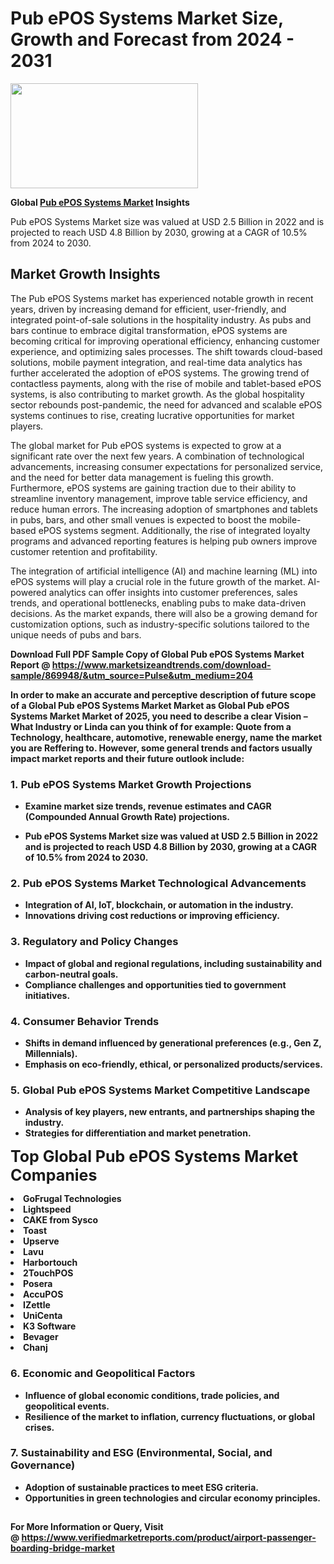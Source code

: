 <H1>Pub ePOS Systems Market Size, Growth and Forecast from 2024 - 2031</H1><img class="aligncenter size-medium wp-image-584254" src="https://thirdeyenews.in/wp-content/uploads/2024/09/Global-Market-Research-300x168.jpeg" alt="" width="300" height="168" /><p><strong>Global&nbsp;<a href="https://www.marketsizeandtrends.com/download-sample/869948/&amp;utm_source=Pulse&amp;utm_medium=204">Pub ePOS Systems Market</a> Insights</strong></p><p>Pub ePOS Systems Market size was valued at USD 2.5 Billion in 2022 and is projected to reach USD 4.8 Billion by 2030, growing at a CAGR of 10.5% from 2024 to 2030.</p><p><h2>Market Growth Insights</h2> <p>The Pub ePOS Systems market has experienced notable growth in recent years, driven by increasing demand for efficient, user-friendly, and integrated point-of-sale solutions in the hospitality industry. As pubs and bars continue to embrace digital transformation, ePOS systems are becoming critical for improving operational efficiency, enhancing customer experience, and optimizing sales processes. The shift towards cloud-based solutions, mobile payment integration, and real-time data analytics has further accelerated the adoption of ePOS systems. The growing trend of contactless payments, along with the rise of mobile and tablet-based ePOS systems, is also contributing to market growth. As the global hospitality sector rebounds post-pandemic, the need for advanced and scalable ePOS systems continues to rise, creating lucrative opportunities for market players.</p> <p><strong></strong></p> <p>The global market for Pub ePOS systems is expected to grow at a significant rate over the next few years. A combination of technological advancements, increasing consumer expectations for personalized service, and the need for better data management is fueling this growth. Furthermore, ePOS systems are gaining traction due to their ability to streamline inventory management, improve table service efficiency, and reduce human errors. The increasing adoption of smartphones and tablets in pubs, bars, and other small venues is expected to boost the mobile-based ePOS systems segment. Additionally, the rise of integrated loyalty programs and advanced reporting features is helping pub owners improve customer retention and profitability.</p> <p>The integration of artificial intelligence (AI) and machine learning (ML) into ePOS systems will play a crucial role in the future growth of the market. AI-powered analytics can offer insights into customer preferences, sales trends, and operational bottlenecks, enabling pubs to make data-driven decisions. As the market expands, there will also be a growing demand for customization options, such as industry-specific solutions tailored to the unique needs of pubs and bars.</p> <p><strong></p><p><span class=""><strong>Download Full PDF Sample Copy of Global Pub ePOS Systems Market Report</strong> @ <a href="https://www.marketsizeandtrends.com/download-sample/869948/&amp;utm_source=Pulse&amp;utm_medium=204" target="_blank">https://www.marketsizeandtrends.com/download-sample/869948/&amp;utm_source=Pulse&amp;utm_medium=204</a></span></p><p>In order to make an accurate and perceptive description of future scope of a Global&nbsp;Pub ePOS Systems Market Market as Global&nbsp;Pub ePOS Systems Market Market of 2025, you need to describe a clear Vision &ndash; What Industry or Linda can you think of for example: Quote from a Technology, healthcare, automotive, renewable energy, name the market you are Reffering to. However, some general trends and factors usually impact market reports and their future outlook include:</p><h3>1.&nbsp;<strong>Pub ePOS Systems Market Growth Projections</strong></h3><ul><li>Examine market size trends, revenue estimates and CAGR (Compounded Annual Growth Rate) projections.</li><li><p>Pub ePOS Systems Market size was valued at USD 2.5 Billion in 2022 and is projected to reach USD 4.8 Billion by 2030, growing at a CAGR of 10.5% from 2024 to 2030.</p></li></ul><h3>2.&nbsp;<strong>Pub ePOS Systems Market Technological Advancements</strong></h3><ul><li>Integration of AI, IoT, blockchain, or automation in the industry.</li><li>Innovations driving cost reductions or improving efficiency.</li></ul><h3>3.&nbsp;<strong>Regulatory and Policy Changes</strong></h3><ul><li>Impact of global and regional regulations, including sustainability and carbon-neutral goals.</li><li>Compliance challenges and opportunities tied to government initiatives.</li></ul><h3>4.&nbsp;<strong>Consumer Behavior Trends</strong></h3><ul><li>Shifts in demand influenced by generational preferences (e.g., Gen Z, Millennials).</li><li>Emphasis on eco-friendly, ethical, or personalized products/services.</li></ul><h3>5.&nbsp;<strong>Global Pub ePOS Systems Market Competitive Landscape</strong></h3><ul><li>Analysis of key players, new entrants, and partnerships shaping the industry.</li><li>Strategies for differentiation and market penetration.</li></ul><p data-pm-slice="1 1 []"><span style="color: inherit; font-family: inherit; font-size: 25px;">Top Global Pub ePOS Systems Market Companies</span></p><div class="" data-test-id=""><p><li>GoFrugal Technologies</li><li> Lightspeed</li><li> CAKE from Sysco</li><li> Toast</li><li> Upserve</li><li> Lavu</li><li> Harbortouch</li><li> 2TouchPOS</li><li> Posera</li><li> AccuPOS</li><li> IZettle</li><li> UniCenta</li><li> K3 Software</li><li> Bevager</li><li> Chanj</li></p></div><h3>6.&nbsp;<strong>Economic and Geopolitical Factors</strong></h3><ul><li>Influence of global economic conditions, trade policies, and geopolitical events.</li><li>Resilience of the market to inflation, currency fluctuations, or global crises.</li></ul><h3>7.&nbsp;<strong>Sustainability and ESG (Environmental, Social, and Governance)</strong></h3><ul><li>Adoption of sustainable practices to meet ESG criteria.</li><li>Opportunities in green technologies and circular economy principles.</li></ul><h2><strong style="font-size: 14px;">For More Information or Query, Visit @&nbsp;</strong><a style="background-color: #ffffff; font-size: 14px;" href="https://www.marketsizeandtrends.com/report/pub-epos-systems-market/" target="_blank">https://www.verifiedmarketreports.com/product/airport-passenger-boarding-bridge-market</a></h2>
